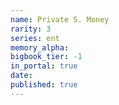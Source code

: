 ```yaml
---
name: Private S. Money
rarity: 3
series: ent
memory_alpha:
bigbook_tier: -1
in_portal: true
date:
published: true
---
```



